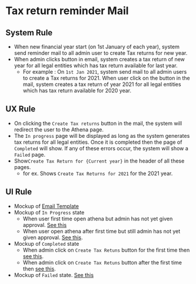 # Tax return reminder Mail

## System Rule

- When new financial year start (on 1st January of each year), system send reminder mail to all admin user to create Tax returns for new year.
- When admin clicks button in email, system creates a tax return of new year for all legal entities which has tax return available for last year.
  - For example : On `1st Jan 2021`, system send mail to all admin users to create a Tax returns for 2021. When user click on the button in the mail, system creates a tax return of year 2021 for all legal entities which has tax return available for 2020 year. 

## UX Rule

- On clicking the `Create Tax returns` button in the mail, the system will redirect the user to the Athena page. 
- The `In progress` page will be displayed as long as the system generates tax returns for all legal entities. Once it is completed then the page of `Completed` will show. If any of these errors occur, the system will show a `Failed` page.
- Show`Create Tax Return for {Current year}` in the header of all these pages. 
  - for ex. Shows `Create Tax Returns for 2021` for the 2021 year.

## UI Rule

- Mockup of [Email Template](https://xd.adobe.com/view/c0a0f76b-ea42-482a-85c7-ec84a17ee227-95f3/screen/6fdfcdf9-cdd8-475a-808b-ac67b2b94ed5/) 
- Mockup of `In Progress` state
  - When user first time open athena but admin has not yet given approval. [See this](https://xd.adobe.com/view/c0a0f76b-ea42-482a-85c7-ec84a17ee227-95f3/screen/200ac322-57bf-41b6-8d19-572abfd43e88/)
  - When user open athena after first time but still admin has not yet given approval. [See this](https://xd.adobe.com/view/c0a0f76b-ea42-482a-85c7-ec84a17ee227-95f3/screen/f9c58105-9958-4be3-96b0-cffcbd48b432/).
- Mockup of `Completed` state 
  - When admin click on `Create Tax Retuns` button for the first time then [see this](https://xd.adobe.com/view/c0a0f76b-ea42-482a-85c7-ec84a17ee227-95f3/screen/3832f45d-3c5b-4e94-914d-8893353971d5/).
  - When admin click on `Create Tax Retuns` button after the first time then [see this](https://xd.adobe.com/view/c0a0f76b-ea42-482a-85c7-ec84a17ee227-95f3/screen/3876483c-9cda-4937-a968-4312d5e31e6b/).
- Mockup of `Failed` state. [See this](https://xd.adobe.com/view/c0a0f76b-ea42-482a-85c7-ec84a17ee227-95f3/screen/740530fe-34d0-4337-93f6-2cda53dc58f1/)


